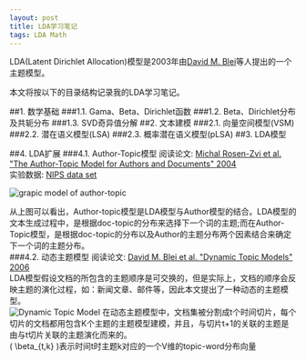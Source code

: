 ```yaml
---
layout: post
title: LDA学习笔记
tags: LDA Math
---
```


LDA(Latent Dirichlet Allocation)模型是2003年由[David M. Blei](http://www.cs.princeton.edu/~blei/)等人提出的一个主题模型。

本文将按以下的目录结构记录我的LDA学习笔记。

##1. 数学基础
###1.1. Gama、Beta、Dirichlet函数
###1.2. Beta、Dirichlet分布及共轭分布
###1.3. SVD奇异值分解
##2. 文本建模
###2.1. 向量空间模型(VSM)
###2.2. 潜在语义模型(LSA)
###2.3. 概率潜在语义模型(pLSA)
##3. LDA模型


##4. LDA扩展
###4.1. Author-Topic模型
阅读论文: [Michal Rosen-Zvi et al. "The Author-Topic Model for Authors and Documents" 2004](http://psiexp.ss.uci.edu/research/papers/uai04_v8.pdf)  
实验数据: [NIPS data set](http://www.cs.toronto.edu/~roweis/data.html)  

![grapic model of author-topic](/note/images/author-topic.png)

从上图可以看出，Author-topic模型是LDA模型与Author模型的结合。LDA模型的文本生成过程中，是根据doc-topic的分布来选择下一个词的主题;而在Author-Topic模型，是根据doc-topic的分布以及Author的主题分布两个因素结合来确定下一个词的主题分布。  
###4.2. 动态主题模型
阅读论文: [David M. Blei et al. "Dynamic Topic Models" 2006](http://www.cs.princeton.edu/~blei/papers/BleiLafferty2006a.pdf)  
LDA模型假设文档的所包含的主题顺序是可交换的，但是实际上，文档的顺序会反映主题的演化过程，如：新闻文章、邮件等，因此本文提出了一种动态的主题模型。  
![Dynamic Topic Model](/note/images/dynamic-topic-model.png)
在动态主题模型中，文档集被分割成t个时间切片，每个切片的文档都用包含K个主题的主题模型建模，并且，与切片t+1的关联的主题是由与t切片关联的主题演化而来的。  
\( \beta_{t,k} \)表示时间t时主题k对应的一个V维的topic-word分布向量
